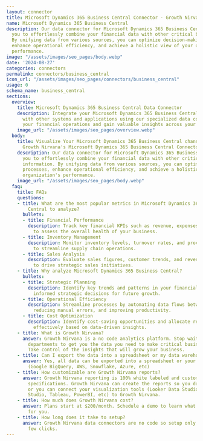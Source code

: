 ```yaml
---
layout: connector
title: Microsoft Dynamics 365 Business Central Connector - Growth Nirvana
name: Microsoft Dynamics 365 Business Central
description: Our data connector for Microsoft Dynamics 365 Business Central allows
  you to effortlessly combine your financial data with other critical business information.
  By unifying data from various sources, you can optimize decision-making processes,
  enhance operational efficiency, and achieve a holistic view of your organization's
  performance.
image: "/assets/images/seo_pages/body.webp"
date: '2024-08-27'
categories: connectors
permalink: connectors/business_central
icon_url: "/assets/images/seo_pages/connectors/business_central"
usage: 0
schema_name: business_central
sections:
  overview:
    title: Microsoft Dynamics 365 Business Central Data Connector
    description: Integrate your Microsoft Dynamics 365 Business Central data seamlessly
      with other systems and applications using our specialized data connector. Streamline
      your financial operations and gain valuable insights across your organization.
    image_url: "/assets/images/seo_pages/overview.webp"
  body:
    title: Visualize Your Microsoft Dynamics 365 Business Central channel data with
      Growth Nirvana's Microsoft Dynamics 365 Business Central Connector
    description: Our data connector for Microsoft Dynamics 365 Business Central allows
      you to effortlessly combine your financial data with other critical business
      information. By unifying data from various sources, you can optimize decision-making
      processes, enhance operational efficiency, and achieve a holistic view of your
      organization's performance.
    image_url: "/assets/images/seo_pages/body.webp"
  faq:
    title: FAQs
    questions:
    - title: What are the most popular metrics in Microsoft Dynamics 365 Business
        Central to analyze?
      bullets:
      - title: Financial Performance
        description: Track key financial KPIs such as revenue, expenses, and profitability
          to assess the overall health of your business.
      - title: Inventory Management
        description: Monitor inventory levels, turnover rates, and procurement statistics
          to streamline supply chain operations.
      - title: Sales Analysis
        description: Evaluate sales figures, customer trends, and revenue forecasts
          to drive strategic sales initiatives.
    - title: Why analyze Microsoft Dynamics 365 Business Central?
      bullets:
      - title: Strategic Planning
        description: Identify key trends and patterns in your financial data to make
          informed strategic decisions for future growth.
      - title: Operational Efficiency
        description: Streamline processes by automating data flows between systems,
          reducing manual errors, and improving productivity.
      - title: Cost Optimization
        description: Identify cost-saving opportunities and allocate resources more
          effectively based on data-driven insights.
    - title: What is Growth Nirvana?
      answer: Growth Nirvana is a no code analytics platform. Stop waiting for other
        departments to get you the data you need to make critical business decisions.
        Take control of the insights that will grow your business.
    - title: Can I export the data into a spreadsheet or my data warehouse?
      answer: Yes, all data can be exported into a spreadsheet or your data warehouse
        (Google BigQuery, AWS, Snowflake, Azure, etc)
    - title: How customizable are Growth Nirvana reports?
      answer: Growth Nirvana reporting is 100% white labeled and customized to your
        specifications. Growth Nirvana can create the reports so you don’t have to
        or you can connect your visualization tools (Looker Data Studio/Google Data
        Studio, Tableau, PowerBI, etc) to Growth Nirvana.
    - title: How much does Growth Nirvana cost?
      answer: Plans start at $200/month. Schedule a demo to learn what plan is best
        for you.
    - title: How long does it take to setup?
      answer: Growth Nirvana data connectors are no code so setup only requires a
        few clicks.
---
```

